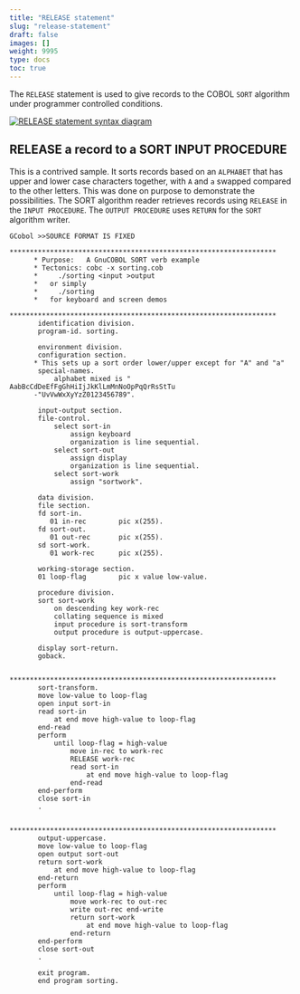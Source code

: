 ```yaml
---
title: "RELEASE statement"
slug: "release-statement"
draft: false
images: []
weight: 9995
type: docs
toc: true
---
```


The `RELEASE` statement is used to give records to the COBOL `SORT` algorithm under programmer controlled conditions.

[![RELEASE statement syntax diagram][1]][1]


  [1]: http://i.stack.imgur.com/nsojp.png

## RELEASE a record to a SORT INPUT PROCEDURE
This is a contrived sample.  It sorts records based on an `ALPHABET` that has upper and lower case characters together, with `A` and `a` swapped compared to the other letters.  This was done on purpose to demonstrate the possibilities.  The SORT algorithm reader retrieves records using `RELEASE` in the `INPUT PROCEDURE`.  The `OUTPUT PROCEDURE` uses `RETURN` for the `SORT` algorithm writer.

    GCobol >>SOURCE FORMAT IS FIXED
          ******************************************************************
          * Purpose:   A GnuCOBOL SORT verb example
          * Tectonics: cobc -x sorting.cob
          *     ./sorting <input >output
          *   or simply
          *     ./sorting
          *   for keyboard and screen demos
          ******************************************************************
           identification division.
           program-id. sorting.
    
           environment division.
           configuration section.
          * This sets up a sort order lower/upper except for "A" and "a"
           special-names.
               alphabet mixed is " AabBcCdDeEfFgGhHiIjJkKlLmMnNoOpPqQrRsStTu
          -"UvVwWxXyYzZ0123456789".
    
           input-output section.
           file-control.
               select sort-in
                   assign keyboard
                   organization is line sequential.
               select sort-out
                   assign display
                   organization is line sequential.
               select sort-work
                   assign "sortwork".
    
           data division.
           file section.
           fd sort-in.
              01 in-rec        pic x(255).
           fd sort-out.
              01 out-rec       pic x(255).
           sd sort-work.
              01 work-rec      pic x(255).
    
           working-storage section.
           01 loop-flag        pic x value low-value.
    
           procedure division.
           sort sort-work
               on descending key work-rec
               collating sequence is mixed
               input procedure is sort-transform
               output procedure is output-uppercase.
    
           display sort-return.
           goback.
    
          ******************************************************************
           sort-transform.
           move low-value to loop-flag
           open input sort-in
           read sort-in
               at end move high-value to loop-flag
           end-read
           perform
               until loop-flag = high-value
                   move in-rec to work-rec
                   RELEASE work-rec
                   read sort-in
                       at end move high-value to loop-flag
                   end-read
           end-perform
           close sort-in
           .
    
          ******************************************************************
           output-uppercase.
           move low-value to loop-flag
           open output sort-out
           return sort-work
               at end move high-value to loop-flag
           end-return
           perform
               until loop-flag = high-value
                   move work-rec to out-rec
                   write out-rec end-write
                   return sort-work
                       at end move high-value to loop-flag
                   end-return
           end-perform
           close sort-out
           .
    
           exit program.
           end program sorting.

